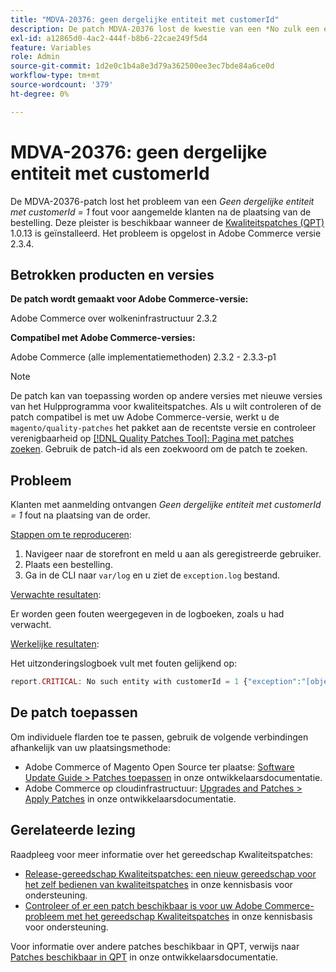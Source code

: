 ```yaml
---
title: "MDVA-20376: geen dergelijke entiteit met customerId"
description: De patch MDVA-20376 lost de kwestie van een *No zulk een entiteit met customerId = 1* fout voor geregistreerde klanten na ordeplaatsing op. Deze patch is beschikbaar wanneer [Quality Patches Tool (QPT)] (https://devdocs.magento.com/guides/v2.4/comp-mgr/patching.html#mqp) 1.0.13 is geïnstalleerd. Het probleem is opgelost in Adobe Commerce versie 2.3.4.
exl-id: a12865d0-4ac2-444f-b8b6-22cae249f5d4
feature: Variables
role: Admin
source-git-commit: 1d2e0c1b4a8e3d79a362500ee3ec7bde84a6ce0d
workflow-type: tm+mt
source-wordcount: '379'
ht-degree: 0%

---
```


# MDVA-20376: geen dergelijke entiteit met customerId

De MDVA-20376-patch lost het probleem van een *Geen dergelijke entiteit met customerId = 1* fout voor aangemelde klanten na de plaatsing van de bestelling. Deze pleister is beschikbaar wanneer de [Kwaliteitspatches (QPT)](https://devdocs.magento.com/guides/v2.4/comp-mgr/patching.html#mqp) 1.0.13 is geïnstalleerd. Het probleem is opgelost in Adobe Commerce versie 2.3.4.

## Betrokken producten en versies

**De patch wordt gemaakt voor Adobe Commerce-versie:**

Adobe Commerce over wolkeninfrastructuur 2.3.2

**Compatibel met Adobe Commerce-versies:**

Adobe Commerce (alle implementatiemethoden) 2.3.2 - 2.3.3-p1

>[!NOTE]
>
>De patch kan van toepassing worden op andere versies met nieuwe versies van het Hulpprogramma voor kwaliteitspatches. Als u wilt controleren of de patch compatibel is met uw Adobe Commerce-versie, werkt u de `magento/quality-patches` het pakket aan de recentste versie en controleer verenigbaarheid op [[!DNL Quality Patches Tool]: Pagina met patches zoeken](https://devdocs.magento.com/quality-patches/tool.html#patch-grid). Gebruik de patch-id als een zoekwoord om de patch te zoeken.

## Probleem

Klanten met aanmelding ontvangen *Geen dergelijke entiteit met customerId = 1* fout na plaatsing van de order.

<u>Stappen om te reproduceren</u>:

1. Navigeer naar de storefront en meld u aan als geregistreerde gebruiker.
1. Plaats een bestelling.
1. Ga in de CLI naar `var/log` en u ziet de `exception.log` bestand.

<u>Verwachte resultaten</u>:

Er worden geen fouten weergegeven in de logboeken, zoals u had verwacht.

<u>Werkelijke resultaten</u>:

Het uitzonderingslogboek vult met fouten gelijkend op:

```php
report.CRITICAL: No such entity with customerId = 1 {"exception":"[object] (Magento\\Framework\\Exception\\NoSuchEntityException(code: 0): No such entity with customerId = 1 at /mnt/data/home/nyarlaga/dev/232/vendor/magento/framework/Exception/NoSuchEntityException.php:50)"} []
```

## De patch toepassen

Om individuele flarden toe te passen, gebruik de volgende verbindingen afhankelijk van uw plaatsingsmethode:

* Adobe Commerce of Magento Open Source ter plaatse: [Software Update Guide > Patches toepassen](https://devdocs.magento.com/guides/v2.4/comp-mgr/patching/mqp.html) in onze ontwikkelaarsdocumentatie.
* Adobe Commerce op cloudinfrastructuur: [Upgrades and Patches > Apply Patches](https://devdocs.magento.com/cloud/project/project-patch.html) in onze ontwikkelaarsdocumentatie.

## Gerelateerde lezing

Raadpleeg voor meer informatie over het gereedschap Kwaliteitspatches:

* [Release-gereedschap Kwaliteitspatches: een nieuw gereedschap voor het zelf bedienen van kwaliteitspatches](/help/announcements/adobe-commerce-announcements/magento-quality-patches-released-new-tool-to-self-serve-quality-patches.md) in onze kennisbasis voor ondersteuning.
* [Controleer of er een patch beschikbaar is voor uw Adobe Commerce-probleem met het gereedschap Kwaliteitspatches](/help/support-tools/patches-available-in-qpt-tool/check-patch-for-magento-issue-with-magento-quality-patches.md) in onze kennisbasis voor ondersteuning.

Voor informatie over andere patches beschikbaar in QPT, verwijs naar [Patches beschikbaar in QPT](https://devdocs.magento.com/quality-patches/tool.html#patch-grid) in onze ontwikkelaarsdocumentatie.
